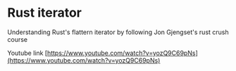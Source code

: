 # Rust iterator

Understanding Rust's flattern iterator by following Jon Gjengset's rust crush course

Youtube link
[https://www.youtube.com/watch?v=yozQ9C69pNs](https://www.youtube.com/watch?v=yozQ9C69pNs)
